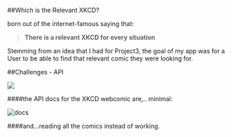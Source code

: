 ##Which is the Relevant XKCD?

born out of the internet-famous saying that:  

>  __There is a relevant XKCD for every 
>  situation__




Stemming from an idea that I had for Project3, the goal of my app was for a User to be able to find that relevant comic they were looking for.




##Challenges - API

![](https://i.imgur.com/2VhCHSK.png)  
  
  

####the API docs for the XKCD webcomic are,.. minimal:



![docs](https://i.imgur.com/PiGsWfl.png)


####and...reading all the comics instead of working.



